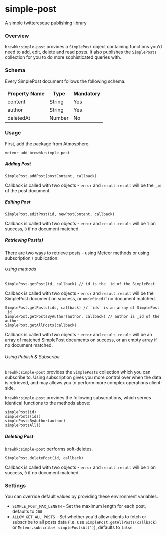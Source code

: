 # simple-post
A simple twitteresque publishing library

### Overview

`brewhk:simple-post` provides a `SimplePost` object containing functions you'd need to add, edit, delete and read posts. It also publishes the `SimplePosts` collection for you to do more sophisticated queries with.

### Schema

Every SimplePost document follows the following schema.

<table>
  <tr>
    <th>Property Name</th>
    <th>Type</th>
    <th>Mandatory</th>
  </tr>
  <tr>
    <td>content</td>
    <td>String</td>
    <td>Yes</td>
  </tr>
  <tr>
    <td>author</td>
    <td>String</td>
    <td>Yes</td>
  </tr>
  <tr>
    <td>deletedAt</td>
    <td>Number</td>
    <td>No</td>
  </tr>
</table>

### Usage

First, add the package from Atmosphere.

    meteor add brewhk:simple-post

##### Adding Post

    SimplePost.addPost(postContent, callback)

Callback is called with two objects - `error` and `result`. `result` will be the `_id` of the post document.

##### Editing Post

    SimplePost.editPost(id, newPostContent, callback)

Callback is called with two objects - `error` and `result`. `result` will be `1` on success, `0` if no document matched.

##### Retrieving Post(s)

There are two ways to retrieve posts - using Meteor methods or using subscription / publication.

###### Using methods

    SimplePost.getPost(id, callback) // id is the _id of the SimplePost

Callback is called with two objects - `error` and `result`. `result` will be the SimplePost document on success, or `undefined` if no document matched.

    SimplePost.getPosts(ids, callback) // `ids` is an array of SimplePost _id
    SimplePost.getPostsByAuthor(author, callback) // author is _id of the author
    SimplePost.getAllPosts(callback)

Callback is called with two objects - `error` and `result`. `result` will be an array of matched SimplePost documents on success, or an empty array if no document matched.

###### Using Publish & Subscribe

`brewhk:simple-post` provides the `SimplePosts` collection which you can subscribe to. Using subscription gives you more control over when the data is retrieved, and may allows you to perform more complex operations client-side.

`brewhk:simple-post` provides the following subscriptions, which serves identical functions to the methods above:

    simplePost(id)
    simplePosts(ids)
    simplePostsByAuthor(author)
    simplePostsAll()

##### Deleting Post

`brewhk:simple-post` performs soft-deletes.

    SimplePost.deletePost(id, callback)

Callback is called with two objects - `error` and `result`. `result` will be `1` on success, `0` if no document matched.

### Settings

You can override default values by providing these environment variables.

* `SIMPLE_POST_MAX_LENGTH` - Set the maximum length for each post, defaults to `200`
* `ALLOW_GET_ALL_POSTS` - Set whether you'd allow clients to fetch or subscribe to all posts data (i.e. use `SimplePost.getAllPosts(callback)` or `Meteor.subscribe('simplePostsAll')`), defaults to `false`